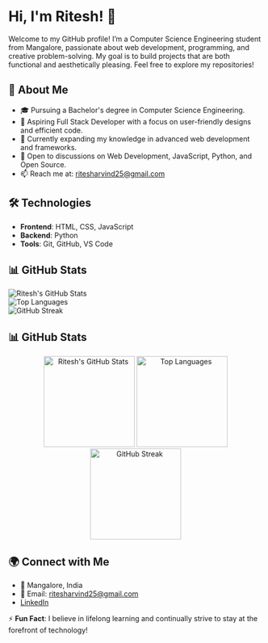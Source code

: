 # Hi, I'm Ritesh! 👋  
Welcome to my GitHub profile! I’m a Computer Science Engineering student from Mangalore, passionate about web development, programming, and creative problem-solving. My goal is to build projects that are both functional and aesthetically pleasing. Feel free to explore my repositories!

## 🌟 About Me  
- 🎓 Pursuing a Bachelor's degree in Computer Science Engineering.  
- 💼 Aspiring Full Stack Developer with a focus on user-friendly designs and efficient code.  
- 🌱 Currently expanding my knowledge in advanced web development and frameworks.  
- 💬 Open to discussions on Web Development, JavaScript, Python, and Open Source.  
- 📫 Reach me at: ritesharvind25@gmail.com  

## 🛠️ Technologies  
- **Frontend**: HTML, CSS, JavaScript  
- **Backend**: Python  
- **Tools**: Git, GitHub, VS Code  

## 📊 GitHub Stats  
![Ritesh's GitHub Stats](https://github-readme-stats.vercel.app/api?username=Ritesh-Arvind&show_icons=true&theme=dark)  
![Top Languages](https://github-readme-stats.vercel.app/api/top-langs/?username=Ritesh-Arvind&layout=compact&theme=dark)  
![GitHub Streak](https://github-readme-streak-stats.herokuapp.com/?user=Ritesh-Arvind&theme=dark)  

## 📊 GitHub Stats

<div align="center">
  <img src="https://github-readme-stats.vercel.app/api?username=Ritesh-Arvind&show_icons=true&theme=dark" alt="Ritesh's GitHub Stats" height="180px">
  <img src="link-to-top-languages" alt="Top Languages" height="180px">
  <img src="link-to-github-streak" alt="GitHub Streak" height="180px">
</div>

## 🌍 Connect with Me  
- 📍 Mangalore, India  
- 📧 Email: ritesharvind25@gmail.com  
- [LinkedIn](link-to-linkedin-profile)  

⚡ **Fun Fact**: I believe in lifelong learning and continually strive to stay at the forefront of technology!
